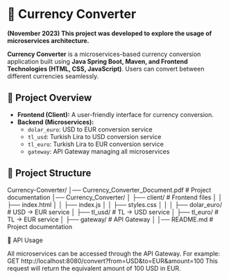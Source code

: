 # 💱 Currency Converter

**(November 2023) This project was developed to explore the usage of microservices architecture.**

**Currency Converter** is a microservices-based currency conversion application built using **Java Spring Boot, Maven, and Frontend Technologies (HTML, CSS, JavaScript)**. Users can convert between different currencies seamlessly.

## 🚀 Project Overview

- **Frontend (Client):** A user-friendly interface for currency conversion.
- **Backend (Microservices):**
  - `dolar_euro`: USD to EUR conversion service
  - `tl_usd`: Turkish Lira to USD conversion service
  - `tl_euro`: Turkish Lira to EUR conversion service
  - `gateway`: API Gateway managing all microservices

## 📂 Project Structure

Currency-Converter/
│── Currency_Converter_Document.pdf   # Project documentation
│── Currency_Converter/
│   ├── client/                        # Frontend files
│   │   ├── index.html
│   │   ├── index.js
│   │   ├── styles.css
│   │
│   ├── dolar_euro/                    # USD → EUR service
│   ├── tl_usd/                         # TL → USD service
│   ├── tl_euro/                        # TL → EUR service
│   ├── gateway/                        # API Gateway
│
│── README.md                           # Project documentation

📌 API Usage

All microservices can be accessed through the API Gateway. For example:
GET http://localhost:8080/convert?from=USD&to=EUR&amount=100
This request will return the equivalent amount of 100 USD in EUR.
